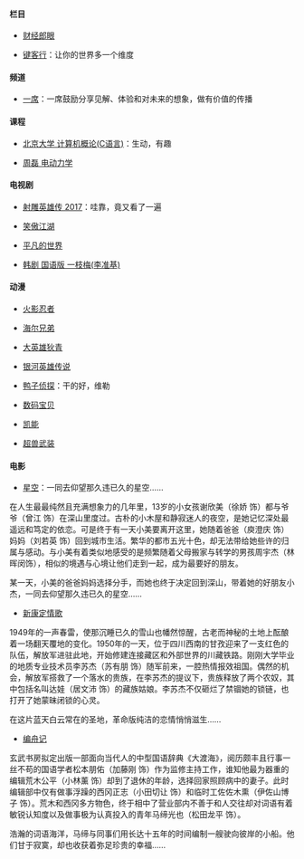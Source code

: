 #### 栏目

+ [财经郎眼](http://www.iqiyi.com/a_19rrgu9qmt.html)


+ [键客行](https://space.bilibili.com/43582057)：让你的世界多一个维度 

#### 频道

+ [一席](https://yixi.tv/)：一席鼓励分享见解、体验和对未来的想象，做有价值的传播

#### 课程

+ [北京大学 计算机概论(C语言)](https://www.bilibili.com/video/av26043975/?p=12)：生动，有趣

+ [周磊 电动力学](https://www.youtube.com/playlist?list=PLMhgO-ArH8RuDoNrasXuc8PBd1cv_4_om)

#### 电视剧

+ [射雕英雄传 2017](https://www.youtube.com/playlist?list=PLwrTppArlo05XTIqWLDeJzETzso67ZrW0)：哇靠，竟又看了一遍

+ [笑傲江湖](https://v.youku.com/v_show/id_XNDA3NDU1OTAw.html?spm=a2h1n.8261147.0.0&s=cbff3dac962411de83b1)

+ [平凡的世界](https://tv.sohu.com/v/MjAxNTAyMjcvbjQwOTE4NDI0Mi5zaHRtbA==.html)

+ [韩剧 国语版 一枝梅(李准基)](https://list.youku.com/albumlist/show/id_23139792.html?spm=a2h0j.11185381.bpmodule-playpage-righttitle.5~H2~A)

#### 动漫

+ [火影忍者](http://list.youku.com/show/id_zcc001f06962411de83b1.html)

+ [海尔兄弟](https://v.youku.com/v_show/id_XNDkzMzAwMzI0.html?spm=a2h0j.11185381.listitem_page1.5~A&&s=013b68a061ae11e0bea1)

+ [大英雄狄青](https://v.youku.com/v_show/id_XNDk2NDY0NzQ4.html?s=00a076ba61ae11e0bea1)

+ [银河英雄传说](http://v.pptv.com/show/UXMkohCCia8ksqhI.html?&rcc_src=B3) 

+ [鸭子侦探](https://www.bilibili.com/video/av448258/)：干的好，维勒

+ [数码宝贝](https://www.iqiyi.com/v_19rrok50fw.html#curid=385258000_d8c5ec72f5e46a50044239b09d9cc991)

+ [凯能](https://www.iqiyi.com/v_19rrfw3jlw.html)

+ [超兽武装](https://www.youtube.com/watch?v=-ccRTVHI9Q8&list=PLmWEQIlnd1BH_XRfESl9bfkL9WJHITiP2&index=1)

#### 电影

+ [星空](https://so.youku.com/search_video/q_%E6%98%9F%E7%A9%BA?spm=a2ha1.12325017.search.i0https://so.youku.com/search_video/q_%E6%98%9F%E7%A9%BA?spm=a2ha1.12325017.search.i0)：一同去仰望那久违已久的星空……

在人生最最纯然且充满想象力的几年里，13岁的小女孩谢欣美（徐娇 饰）都与爷爷（曾江 饰）在深山里度过。古朴的小木屋和静寂迷人的夜空，是她记忆深处最遥远和笃定的依恋。可是终于有一天小美要离开这里，她随着爸爸（庾澄庆 饰）妈妈（刘若英 饰）回到城市生活。繁华的都市五光十色，却无法带给她些许的归属与感动。与小美有着类似地感受的是频繁随着父母搬家与转学的男孩周宇杰（林晖闵饰），相似的境遇与心境让他们走到一起，成为最要好的朋友。

某一天，小美的爸爸妈妈选择分手，而她也终于决定回到深山，带着她的好朋友小杰，一同去仰望那久违已久的星空…… 

+ [新康定情歌](https://www.youtube.com/watch?v=Aj71jMD7UaA)

1949年的一声春雷，使那沉睡已久的雪山也幡然惊醒，古老而神秘的土地上酝酿着一场翻天覆地的变化。1950年的一天，位于四川西南的甘孜迎来了一支红色的队伍，解放军进驻此地，开始修建连接藏区和外部世界的川藏铁路。刚刚大学毕业的地质专业技术员李苏杰（苏有朋 饰）随军前来，一腔热情报效祖国。偶然的机会，解放军搭救了一个落水的贵族，在李苏杰的提议下，贵族释放了两个农奴，其中包括名叫达娃（居文沛 饰）的藏族姑娘。李苏杰不仅砸烂了禁锢她的锁链，也打开了她蒙昧闭锁的心灵。    

在这片蓝天白云常在的圣地，革命版纯洁的恋情悄悄滋生……

+ [编舟记](https://v.youku.com/v_show/id_XODg2NzA3NDA4.html?spm=a2h1n.8261147.0.0)

玄武书房拟定出版一部面向当代人的中型国语辞典《大渡海》，阅历颇丰且行事一丝不苟的国语学者松本朋佑（加藤刚 饰）作为监修主持工作，谁知他最为器重的编辑荒木公平（小林薰 饰）却到了退休的年龄，选择回家照顾病中的妻子。此时编辑部中仅有做事浮躁的西冈正志（小田切让 饰）和临时工佐佐木熏（伊佐山博子 饰）。荒木和西冈多方物色，终于相中了营业部内不善于和人交往却对词语有着敏锐认知度以及做事极为认真投入的青年马缔光也（松田龙平 饰）。

浩瀚的词语海洋，马缔与同事们用长达十五年的时间编制一艘驶向彼岸的小船。他们甘于寂寞，却也收获着弥足珍贵的幸福…… 













[]()

[]()

[]()

[]()

[]()

[]()

[]()